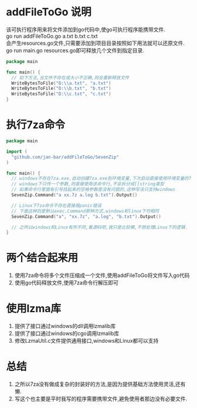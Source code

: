 # addFileToGo 说明
该可执行程序用来将文件添加到go代码中,使go可执行程序能携带文件.  
go run addFileToGo.go a.txt b.txt c.txt  
会产生resources.go文件,只需要添加到项目目录按照如下用法就可以还原文件.  
go run main.go resources.go即可释放几个文件到指定目录.  
```go
package main

func main() {
  // 如下方法,当文件不存在或大小不正确,则会重新释放文件
  WriteBytesToFile("D:\\a.txt", "a.txt")
  WriteBytesToFile("D:\\b.txt", "b.txt")
  WriteBytesToFile("D:\\c.txt", "c.txt")
}
```

# 执行7za命令
```go
package main

import (
  "github.com/jan-bar/addFileToGo/SevenZip"
)

func main() {
  // windows不存在7za.exe,自动创建7za.exe到环境变量,下次启动直接使用环境变量的7za.exe
  // windows下只传一个参数,则直接使用该命令行,不会拆分成[]string类型
  // 如果命令行里面有引号括起来的空格参数是没有问题的,这种写法只支持windows
  SevenZip.Command("a xx.7z a.log b.txt").Output()

  // Linux下7za命令不存在直接报panic错误
  // 下面这种则是默认exec.Command那种方式,windows和linux下均相同
  SevenZip.Command("a", "xx.7z", "a.log", "b.txt").Output()

  // 之所以windows和Linux有所不同,看源码吧,我只是比较懒,不想处理Linux下的逻辑.
}
```

# 两个结合起来用
1. 使用7za命令将多个文件压缩成一个文件,使用addFileToGo将文件写入go代码
2. 使用go代码释放文件,使用7za命令行解压即可

# 使用lzma库
1. 提供了接口通过windows的dll调用lzmalib库
2. 提供了接口通过windows的cgo调用lzmalib库
3. 修改LzmaUtil.c文件提供通用接口,windows和Linux都可以支持

# 总结
1. 之所以7za没有做成复杂的封装好的方法,是因为提供基础方法使用灵活,还有懒.
2. 写这个也主要是平时我写的程序需要携带文件,避免使用者那边没有必要文件.
